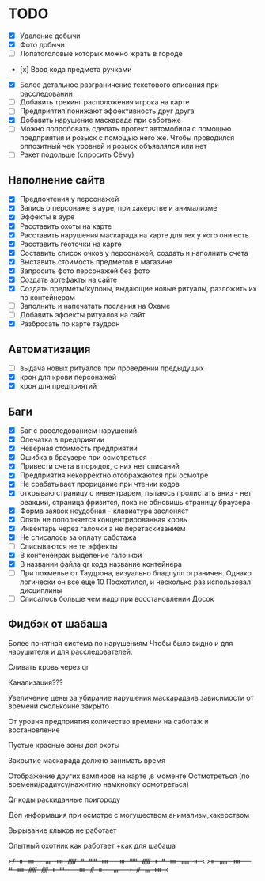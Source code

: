 # TODO

- [x] Удаление добычи
- [x] Фото добычи
- [ ] Лопатоголовые которых можно жрать в городе
- [х] Ввод кода предмета ручками
- [x] Более детальное разграничение текстового описания при расследовании
- [ ] Добавить трекинг расположения игрока на карте
- [ ] Предприятия понижают эффективность друг друга
- [x] Добавить нарушение маскарада при саботаже
- [ ] Можно попробовать сделать протект автомобиля с помощью предприятия и розыск с помощью него же. Чтобы проводился оппозитный чек уровней и розыск объявлялся или нет
- [ ] Рэкет подольше (спросить Сёму)

## Наполнение сайта

- [x] Предпочтения у персонажей
- [x] Запись о персонаже в ауре, при хакерстве и анимализме
- [x] Эффекты в ауре
- [x] Расставить охоты на карте
- [x] Расставить нарушения маскарада на карте для тех у кого они есть
- [x] Расставить геоточки на карте
- [x] Составить список очков у персонажей, создать и наполнить счета
- [x] Выставить стоимость предметов в магазине
- [x] Запросить фото персонажей без фото
- [x] Создать артефакты на сайте
- [x] Создать предметы/купоны, выдающие новые ритуалы, разложить их по контейнерам
- [ ] Заполнить и напечатать послания на Охаме
- [ ] Добавить эффекты ритуалов на сайт
- [x] Разбросать по карте таудрон

## Автоматизация

- [ ] выдача новых ритуалов при проведении предыдущих
- [x] крон для крови персонажей
- [x] крон для предприятий

## Баги

- [x] Баг с расследованием нарушений
- [x] Опечатка в предприятии
- [x] Неверная стоимость предприятий
- [x] Ошибка в браузере при осмотреться
- [x] Привести счета в порядок, с них нет списаний
- [x] Предприятия некорректно отображаются при осмотре
- [x] Не срабатывает прорицание при чтении кодов
- [x] открываю страницу с инвентрарем, пытаюсь пролистать вниз - нет реакции, страница фризится, пока не обновишь страницу браузера
- [x] Форма заявок неудобная - клавиатура заслоняет
- [x] Опять не пополняется концентрированная кровь
- [x] Инвентарь через галочки а не перетаскиванием
- [x] Не списалось за оплату саботажа
- [ ] Списываются не те эффекты
- [x] В контенейрах выделение галочкой
- [x] В названии файла qr кода название контейнера
- [ ] При похмелье от Таудрона, визуально бладпулл ограничен. Однако логически он все еще 10 Поохотился, и несколько раз использовал дисциплины
- [ ] Списалось больше чем надо при восстановлении Досок

## Фидбэк от шабаша

Более понятная система по нарушениям
Чтобы было видно и для нарушителя и для расследователей.

Сливать кровь через qr

Канализация???

Увеличение цены за убирание нарушения маскарадаив зависимости от времени сколькоине закрыто

От уровня предприятия количество времени на саботаж и востановление

Пустые красные зоны доя охоты

Закрытие маскарада должно занимать время

Отображение других вампиров на карте ,в моменте Остмотреться (по времени/радиусу/нажитию намкнопку осмотреться)

Qr коды раскиданные поигороду

Доп информация при осмотре с могуществом,анимализм,хакерством

Вырывание клыков не работает

Опытный охотник как работает +как для шабаша

᚛ᚋ ᚑ ᚓ   ᚄ ᚓ ᚏ ᚇ ᚊ ᚓ   ᚒ ᚊ ᚏ ᚐ ᚇ ᚓ ᚅ ᚑ ᚜ ᚛ᚑ ᚅ ᚔ   ᚇ ᚓ ᚏ ᚎ ᚐ ᚈ    ᚓ ᚌ ᚑ   ᚃ   ᚐ ᚌ ᚃ ᚓ ᚜
